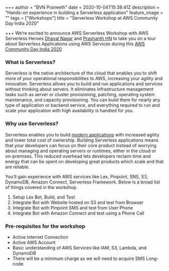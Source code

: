+++
author = "BVN Praneeth"
date = 2020-10-04T15:38:41Z
description = "Hands-on experience in building a Serverless application"
feature_image = ""
tags = ["Workshops"]
title = "Serverless Workshop at AWS Community Day India 2020"

+++
We’re excited to announce AWS Serverless Workshop with AWS Serverless Heroes [Dhaval Nagar](https://www.linkedin.com/in/dhavaln/) and [Prashanth HN](https://www.linkedin.com/in/hnprashanth/) to take you on a tour about Serverless Applications using AWS Services during this [AWS Community Day India 2020](https://communityday.awsug.in/)

### What is Serverless?

Serverless is the native architecture of the cloud that enables you to shift more of your operational responsibilities to AWS, increasing your agility and innovation. Serverless allows you to build and run applications and services without thinking about servers. It eliminates infrastructure management tasks such as server or cluster provisioning, patching, operating system maintenance, and capacity provisioning. You can build them for nearly any type of application or backend service, and everything required to run and scale your application with high availability is handled for you.

### Why use Serverless?

Serverless enables you to build [modern applications](https://aws.amazon.com/modern-apps/) with increased agility and lower total cost of ownership. Building Serverless applications means that your developers can focus on their core product instead of worrying about managing and operating servers or runtimes, either in the cloud or on-premises. This reduced overhead lets developers reclaim time and energy that can be spent on developing great products which scale and that are reliable.

You’ll gain experience with AWS services like Lex, Pinpoint, SNS, S3, DynamoDB, Amazon Connect, Serverless Framework. Below is a broad list of things covered in the workshop.

1. Setup Lex Bot, Build, and Test
2. Integrate Bot with Website hosted on S3 and test from Browser
3. Integrate Bot with Pinpoint SMS and test from User Phone
4. Integrate Bot with Amazon Connect and test using a Phone Call

### Pre-requisites for the workshop

* Active Internet Connection
* Active AWS Account
* Basic understanding of AWS Services like IAM, S3, Lambda, and DynamoDB
* There will be a minimum charge as we will need to acquire SMS Long-code.